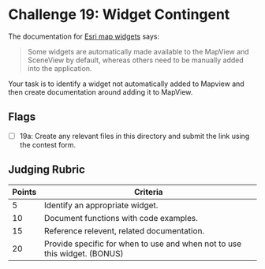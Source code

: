 # Challenge 19: Widget Contingent

The documentation for [Esri map widgets](https://developers.arcgis.com/javascript/latest/sample-code/get-started-widgets/index.html) says:

> Some widgets are automatically made available to the MapView
> and SceneView by default, whereas others need to be manually
> added into the application.

Your task is to identify a widget not automatically added to Mapview and then create documentation around adding it to MapView.

## Flags

- [ ] 19a: Create any relevant files in this directory and submit the link using the contest form.

## Judging Rubric

Points | Criteria
------ | --------
5 | Identify an appropriate widget.
10 | Document functions with code examples.
15 | Reference relevent, related documentation.
20 | Provide specific for when to use and when not to use this widget. (BONUS)